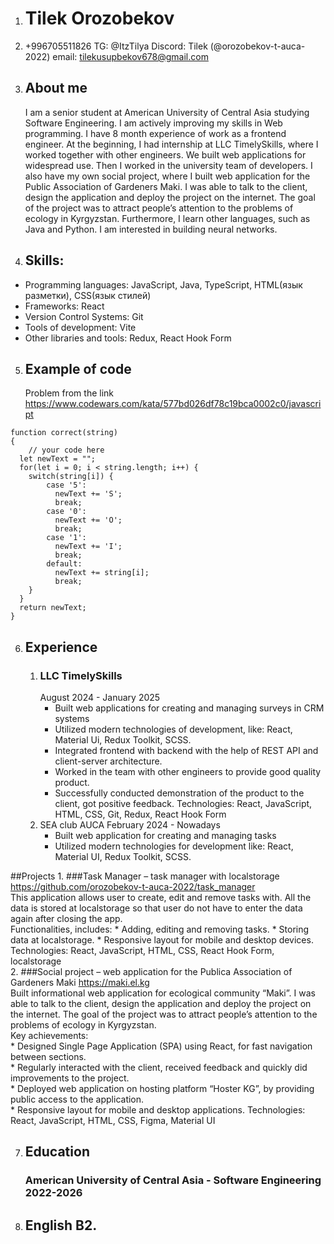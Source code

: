 1. # Tilek Orozobekov

2. +996705511826
TG: @ItzTilya
Discord: Tilek (@orozobekov-t-auca-2022)
email: tilekusupbekov678@gmail.com

3. ## About me
   I am a senior student at American University of Central Asia studying Software Engineering. I am actively improving my skills in Web programming. I have 8 month experience of work as a frontend engineer. At the beginning, I had internship at LLC TimelySkills, where I worked together with other engineers. We built web applications for widespread use. Then I worked in the university team of developers. I also have my own social project, where I built web application for the Public Association of Gardeners Maki. I was able to talk to the client, design the application and deploy the project on the internet. The goal of the project was to attract people’s attention to the problems of ecology in Kyrgyzstan. Furthermore, I learn other languages, such as Java and Python. I am interested in building neural networks.

4. ## Skills:
  * Programming languages: JavaScript, Java, TypeScript, HTML(язык разметки), CSS(язык стилей)
  * Frameworks: React
  * Version Control Systems: Git
  * Tools of development: Vite
  * Other libraries and tools: Redux, React Hook Form

5. ## Example of code
   Problem from the link https://www.codewars.com/kata/577bd026df78c19bca0002c0/javascript
```
function correct(string)
{
	// your code here
  let newText = "";
  for(let i = 0; i < string.length; i++) {
    switch(string[i]) {
        case '5':
          newText += 'S';
          break;
        case '0':
          newText += 'O';
          break;
        case '1':
          newText += 'I';
          break;
        default:
          newText += string[i];
          break;
    }
  }
  return newText;
}
```

6. ## Experience
   1. ### LLC TimelySkills
      August 2024 - January 2025
      * Built web applications for creating and managing surveys in CRM systems
      * Utilized modern technologies of development, like: React, Material Ui, Redux Toolkit, SCSS.
      * Integrated frontend with backend with the help of REST API and client-server architecture.
      * Worked in the team with other engineers to provide good quality product.
      * Successfully conducted demonstration of the product to the client, got positive feedback. Technologies: React, JavaScript, HTML, CSS, Git, Redux, React Hook Form
   2. SEA club AUCA
     February 2024 - Nowadays
      * Built web application for creating and managing tasks
      * Utilized modern technologies for development like: React, Material UI, Redux Toolkit, SCSS.

##Projects
    1. ###Task Manager – task manager with localstorage
      https://github.com/orozobekov-t-auca-2022/task_manager   
      This application allows user to create, edit and remove tasks with. All the data is stored at localstorage so that user do not have to enter the data again after closing the app.  
      Functionalities, includes:
      * Adding, editing and removing tasks.
      * Storing data at localstorage.
      * Responsive layout for mobile and desktop devices. Technologies: React, JavaScript, HTML, CSS, React Hook Form, localstorage  
    2. ###Social project – web application for the Publica Association of Gardeners Maki https://maki.el.kg  
      Built informational web application for ecological community “Maki”. I was able to talk to the client, design the application and deploy the project on the internet. The goal of the project was to attract people’s attention to the problems of ecology in Kyrgyzstan.   
      Key achievements:  
      * Designed Single Page Application (SPA) using React, for fast navigation between sections.  
      * Regularly interacted with the client, received feedback and quickly did improvements to the project.  
      * Deployed web application on hosting platform “Hoster KG”, by providing public access to the application.  
      * Responsive layout for mobile and desktop applications. Technologies: React, JavaScript, HTML, CSS, Figma, Material UI  

7. ## Education
   ### American University of Central Asia - Software Engineering 2022-2026

8. ## English B2.
